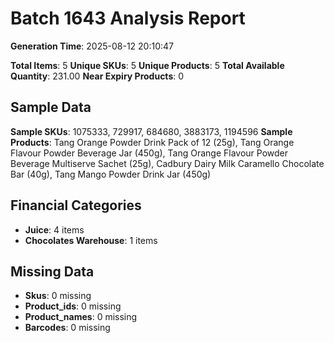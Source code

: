 # Batch 1643 Analysis Report

**Generation Time**: 2025-08-12 20:10:47

**Total Items**: 5
**Unique SKUs**: 5
**Unique Products**: 5
**Total Available Quantity**: 231.00
**Near Expiry Products**: 0

## Sample Data
**Sample SKUs**: 1075333, 729917, 684680, 3883173, 1194596
**Sample Products**: Tang Orange Powder Drink Pack of 12 (25g), Tang Orange Flavour Powder Beverage Jar (450g), Tang Orange Flavour Powder Beverage Multiserve Sachet (25g), Cadbury Dairy Milk Caramello Chocolate Bar (40g), Tang Mango Powder Drink Jar (450g)

## Financial Categories
- **Juice**: 4 items
- **Chocolates Warehouse**: 1 items

## Missing Data
- **Skus**: 0 missing
- **Product_ids**: 0 missing
- **Product_names**: 0 missing
- **Barcodes**: 0 missing
